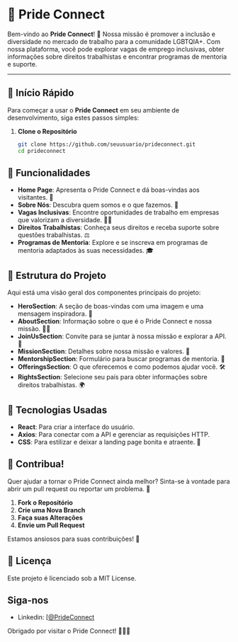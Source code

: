 # 🎨 Pride Connect

Bem-vindo ao **Pride Connect**! 🌈 Nossa missão é promover a inclusão e diversidade no mercado de trabalho para a comunidade LGBTQIA+. Com nossa plataforma, você pode explorar vagas de emprego inclusivas, obter informações sobre direitos trabalhistas e encontrar programas de mentoria e suporte.

---

## 🚀 Início Rápido

Para começar a usar o **Pride Connect** em seu ambiente de desenvolvimento, siga estes passos simples:

1. **Clone o Repositório**

   ```bash
   git clone https://github.com/seuusuario/prideconnect.git
   cd prideconnect
   
## 🌟 Funcionalidades

- **Home Page**: Apresenta o Pride Connect e dá boas-vindas aos visitantes. 🌟
- **Sobre Nós**: Descubra quem somos e o que fazemos. 💬
- **Vagas Inclusivas**: Encontre oportunidades de trabalho em empresas que valorizam a diversidade. 🧑‍💻
- **Direitos Trabalhistas**: Conheça seus direitos e receba suporte sobre questões trabalhistas. ⚖️
- **Programas de Mentoria**: Explore e se inscreva em programas de mentoria adaptados às suas necessidades. 🎓


## 📂 Estrutura do Projeto

Aqui está uma visão geral dos componentes principais do projeto:

- **HeroSection**: A seção de boas-vindas com uma imagem e uma mensagem inspiradora. 🎉
- **AboutSection**: Informação sobre o que é o Pride Connect e nossa missão. 🏳️‍🌈
- **JoinUsSection**: Convite para se juntar à nossa missão e explorar a API. 🤝
- **MissionSection**: Detalhes sobre nossa missão e valores. 💪
- **MentorshipSection**: Formulário para buscar programas de mentoria. 🌟
- **OfferingsSection**: O que oferecemos e como podemos ajudar você. 🛠️
- **RightsSection**: Selecione seu país para obter informações sobre direitos trabalhistas. 🌍


## 🔧 Tecnologias Usadas

- **React**: Para criar a interface do usuário.
- **Axios**: Para conectar com a API e gerenciar as requisições HTTP.
- **CSS**: Para estilizar e deixar a landing page bonita e atraente. 🎨

## 📢 Contribua!

Quer ajudar a tornar o Pride Connect ainda melhor? Sinta-se à vontade para abrir um pull request ou reportar um problema. 🚀

1. **Fork o Repositório**
2. **Crie uma Nova Branch**
3. **Faça suas Alterações**
4. **Envie um Pull Request**

Estamos ansiosos para suas contribuições! 🤗

## 📜 Licença

Este projeto é licenciado sob a MIT License.

## Siga-nos

- Linkedin: [[@PrideConnect](https://www.linkedin.com/posts/ana-caroline-neves-fullstack_prideconnect-inclusaetolgbtqia-diversidadenotrabalho-activity-7244389502604001280-5CxJ?utm_source=share&utm_medium=member_desktop)
  

Obrigado por visitar o Pride Connect! 🏳️‍🌈💜
